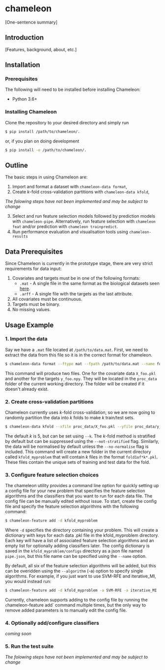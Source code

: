 # chameleon

\[One-sentence summary\]


## Introduction
 \[Features, background, about, etc.\]


## Installation

### Prerequisites

 The following will need to be installed before installing Chameleon:

 - Python 3.6+
 <!-- - Java
 - Heaps of other things

While not necessary, Chameleon is optimised for using job scheduled high-performance computing. This significantly reduces model training times.  -->

### Installing Chameleon

Clone the repository to your desired directory and simply run

```bash
$ pip install /path/to/chameleon/.
```

or, if you plan on doing development

```bash
$ pip install -e /path/to/chameleon/.
```

## Outline

The basic steps in using Chameleon are:

1. Import and format a dataset with `chameleon-data format`,
2. Create *k*-fold cross-validation partitions with `chameleon-data kfold`,

*The folowing steps have not been implemented and may be subject to change*

3. Select and run feature selection models followed by prediction models with `chameleon-pipe`. Alternatively, run feature selection with `chameleon feat` and/or prediction with `chameleon trainpredict`.
5. Run performance evaluation and visualisation tools using `chameleon-results`

<!-- ![Pipeline workflow diagram](pipelinediagram.svg) -->

## Data Prerequisites

Since Chameleon is currently in the prototype stage, there are very strict requirements for data input:

1. Covariates and targets must be in one of the following formats:
    - `.mat` - A single file in the same format as the biological datasets seen [here](http://featureselection.asu.edu/datasets.php).
    - `.arff` - A single file with the targets as the last attribute.
2. All covariates must be continuous.
3. Targets must be binary.
4. No missing values.

## Usage Example

<!-- Before starting, we must make sure that the data files we want to import are located in the `/path/to/chameleon/data/external` directory.  -->

### 1. Import the data

Say we have a `.mat` file located at `/path/to/data.mat`. First, we need to extract the data from this file so it is in the correct format for chameleon. 

```bash
$ chameleon-data format --ftype mat --fpath /path/to/data.mat --name foo
```

This command will produce two files. One for the covariate data `X_foo.pkl` and another for the targets `y_foo.npy`. They will be located in the `proc_data` folder of the current working directory. The folder will be created if it doesn't already exist.


### 2. Create cross-validation partitions

Chameleon currently uses *k*-fold cross-validation, so we are now going to randomly partition the data into *k* folds to make *k* train/test sets.

```bash
$ chameleon-data kfold --xfile proc_data/X_foo.pkl --yfile proc_data/y_foo.npy --name myproblem
```
The default *k* is 5, but can be set using `--k`. The *k*-fold method is stratified by default but can be suppressed using the `--not-stratified` flag. Similarly, the data will be normalised by default unless the `--no-normalise` flag is included.
This command will create a new folder in the current directory called `kfold_myproblem` that will contain *k* files in the format `fold1of*k*.pkl`. These files contain the unique sets of training and test data for the fold.


### 3. Configure feature selection choices
The chameleon utility provides a command line option for quickly setting up a config file for your new problem that specifies the feature selection algorithms and the classifiers that you want to run for each data file. 
The config file can be manually edited without issue.
To start, create the config file and specify the feature selection algorithms with the following command: 
 
```bash
$ chameleon-feature add -d kfold_myproblem 
```
Where `-d` specifies the directory containing your problem. This will create a dictionary with keys for each data .pkl file in the kfold_myproblem directory. Each key will have a list of associated feature selection algorithms and an empty list for optionally adding classifiers later. The config dictionary is saved in the `kfold_myproblem/configs` directory as a json file named `pipe.json`, but this file name can be specified using the `--name` option. 

By default, all six of the feature selection algorithms will be added, but this can be overidden using the `--algorithm` (-a) option to specify single algorithms. For example, if you just want to use SVM-RFE and iterative_MI, you would instead run:

```bash
$ chameleon-feature add -d kfold_myproblem -a SVM-RFE -a iterative_MI
```

Currently, chameleon supports adding to the config file by running the `c`hameleon-feature add` command multiple times, but the only way to remove added parameters is to manually edit the config file.


### 4. Optionally add/configure classifiers

*coming soon*

### 5. Run the test suite



*The folowing steps have not been implemented and may be subject to change*
